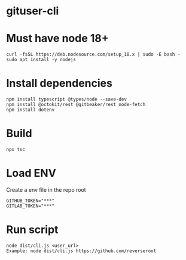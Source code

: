 # gituser-cli

# Must have node 18+
```
curl -fsSL https://deb.nodesource.com/setup_18.x | sudo -E bash -
sudo apt install -y nodejs
```

# Install dependencies
```
npm install typescript @types/node --save-dev
npm install @octokit/rest @gitbeaker/rest node-fetch
npm install dotenv
```
# Build
```
npx tsc
```

# Load ENV
Create a env file in the repo root
```
GITHUB_TOKEN="***"
GITLAB_TOKEN="***"
```


# Run script
```
node dist/cli.js <user_url>
Example: node dist/cli.js https://github.com/reverseroot
```
